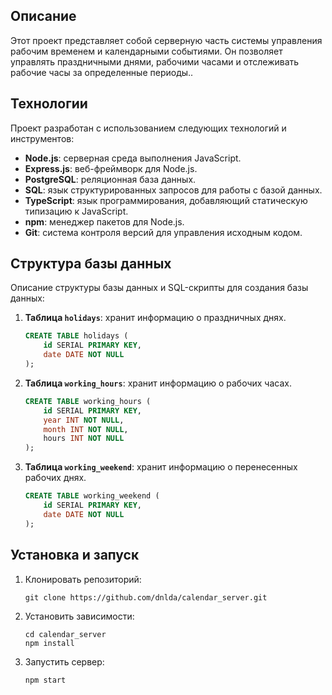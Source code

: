 ## Описание

Этот проект представляет собой серверную часть системы управления рабочим временем и календарными событиями. Он позволяет управлять праздничными днями, рабочими часами и отслеживать рабочие часы за определенные периоды..

## Технологии

Проект разработан с использованием следующих технологий и инструментов:

- **Node.js**: серверная среда выполнения JavaScript.
- **Express.js**: веб-фреймворк для Node.js.
- **PostgreSQL**: реляционная база данных.
- **SQL**: язык структурированных запросов для работы с базой данных.
- **TypeScript**: язык программирования, добавляющий статическую типизацию к JavaScript.
- **npm**: менеджер пакетов для Node.js.
- **Git**: система контроля версий для управления исходным кодом.

## Структура базы данных

Описание структуры базы данных и SQL-скрипты для создания базы данных:

1. **Таблица `holidays`**: хранит информацию о праздничных днях.

    ```sql
    CREATE TABLE holidays (
        id SERIAL PRIMARY KEY,
        date DATE NOT NULL
    );
    ```

2. **Таблица `working_hours`**: хранит информацию о рабочих часах.

    ```sql
    CREATE TABLE working_hours (
        id SERIAL PRIMARY KEY,
        year INT NOT NULL,
        month INT NOT NULL,
        hours INT NOT NULL
    );
    ```

3. **Таблица `working_weekend`**: хранит информацию о перенесенных рабочих днях.

    ```sql
    CREATE TABLE working_weekend (
        id SERIAL PRIMARY KEY,
        date DATE NOT NULL
    );
    ```

## Установка и запуск

1. Клонировать репозиторий:

    ```
    git clone https://github.com/dnlda/calendar_server.git
    ```

2. Установить зависимости:

    ```
    cd calendar_server
    npm install
    ```

3. Запустить сервер:

    ```
    npm start
    ```

